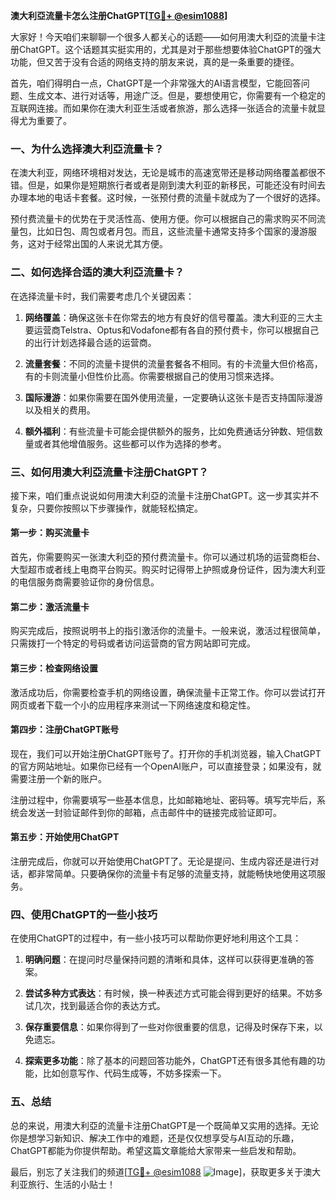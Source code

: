 **澳大利亞流量卡怎么注册ChatGPT[[TG💪+ @esim1088](https://t.me/s/esim1088)]**

大家好！今天咱们来聊聊一个很多人都关心的话题——如何用澳大利亞的流量卡注册ChatGPT。这个话题其实挺实用的，尤其是对于那些想要体验ChatGPT的强大功能，但又苦于没有合适的网络支持的朋友来说，真的是一条重要的捷径。

首先，咱们得明白一点，ChatGPT是一个非常强大的AI语言模型，它能回答问题、生成文本、进行对话等，用途广泛。但是，要想使用它，你需要有一个稳定的互联网连接。而如果你在澳大利亚生活或者旅游，那么选择一张适合的流量卡就显得尤为重要了。

### 一、为什么选择澳大利亞流量卡？

在澳大利亚，网络环境相对发达，无论是城市的高速宽带还是移动网络覆盖都很不错。但是，如果你是短期旅行者或者是刚到澳大利亚的新移民，可能还没有时间去办理本地的电话卡套餐。这时候，一张预付费的流量卡就成为了一个很好的选择。

预付费流量卡的优势在于灵活性高、使用方便。你可以根据自己的需求购买不同流量包，比如日包、周包或者月包。而且，这些流量卡通常支持多个国家的漫游服务，这对于经常出国的人来说尤其方便。

### 二、如何选择合适的澳大利亞流量卡？

在选择流量卡时，我们需要考虑几个关键因素：

1. **网络覆盖**：确保这张卡在你常去的地方有良好的信号覆盖。澳大利亚的三大主要运营商Telstra、Optus和Vodafone都有各自的预付费卡，你可以根据自己的出行计划选择最合适的运营商。

2. **流量套餐**：不同的流量卡提供的流量套餐各不相同。有的卡流量大但价格高，有的卡则流量小但性价比高。你需要根据自己的使用习惯来选择。

3. **国际漫游**：如果你需要在国外使用流量，一定要确认这张卡是否支持国际漫游以及相关的费用。

4. **额外福利**：有些流量卡可能会提供额外的服务，比如免费通话分钟数、短信数量或者其他增值服务。这些都可以作为选择的参考。

### 三、如何用澳大利亞流量卡注册ChatGPT？

接下来，咱们重点说说如何用澳大利亞的流量卡注册ChatGPT。这一步其实并不复杂，只要你按照以下步骤操作，就能轻松搞定。

#### 第一步：购买流量卡

首先，你需要购买一张澳大利亞的预付费流量卡。你可以通过机场的运营商柜台、大型超市或者线上电商平台购买。购买时记得带上护照或身份证件，因为澳大利亚的电信服务商需要验证你的身份信息。

#### 第二步：激活流量卡

购买完成后，按照说明书上的指引激活你的流量卡。一般来说，激活过程很简单，只需拨打一个特定的号码或者访问运营商的官方网站即可完成。

#### 第三步：检查网络设置

激活成功后，你需要检查手机的网络设置，确保流量卡正常工作。你可以尝试打开网页或者下载一个小的应用程序来测试一下网络速度和稳定性。

#### 第四步：注册ChatGPT账号

现在，我们可以开始注册ChatGPT账号了。打开你的手机浏览器，输入ChatGPT的官方网站地址。如果你已经有一个OpenAI账户，可以直接登录；如果没有，就需要注册一个新的账户。

注册过程中，你需要填写一些基本信息，比如邮箱地址、密码等。填写完毕后，系统会发送一封验证邮件到你的邮箱，点击邮件中的链接完成验证即可。

#### 第五步：开始使用ChatGPT

注册完成后，你就可以开始使用ChatGPT了。无论是提问、生成内容还是进行对话，都非常简单。只要确保你的流量卡有足够的流量支持，就能畅快地使用这项服务。

### 四、使用ChatGPT的一些小技巧

在使用ChatGPT的过程中，有一些小技巧可以帮助你更好地利用这个工具：

1. **明确问题**：在提问时尽量保持问题的清晰和具体，这样可以获得更准确的答案。
   
2. **尝试多种方式表达**：有时候，换一种表述方式可能会得到更好的结果。不妨多试几次，找到最适合你的表达方式。

3. **保存重要信息**：如果你得到了一些对你很重要的信息，记得及时保存下来，以免遗忘。

4. **探索更多功能**：除了基本的问题回答功能外，ChatGPT还有很多其他有趣的功能，比如创意写作、代码生成等，不妨多探索一下。

### 五、总结

总的来说，用澳大利亞的流量卡注册ChatGPT是一个既简单又实用的选择。无论你是想学习新知识、解决工作中的难题，还是仅仅想享受与AI互动的乐趣，ChatGPT都能为你提供帮助。希望这篇文章能给大家带来一些启发和帮助。

最后，别忘了关注我们的频道[[TG💪+ @esim1088](https://t.me/s/esim1088) ![Image](https://i.postimg.cc/4NQfJmqS/Snipaste-2025-05-13-00-14-12.png)]，获取更多关于澳大利亚旅行、生活的小贴士！